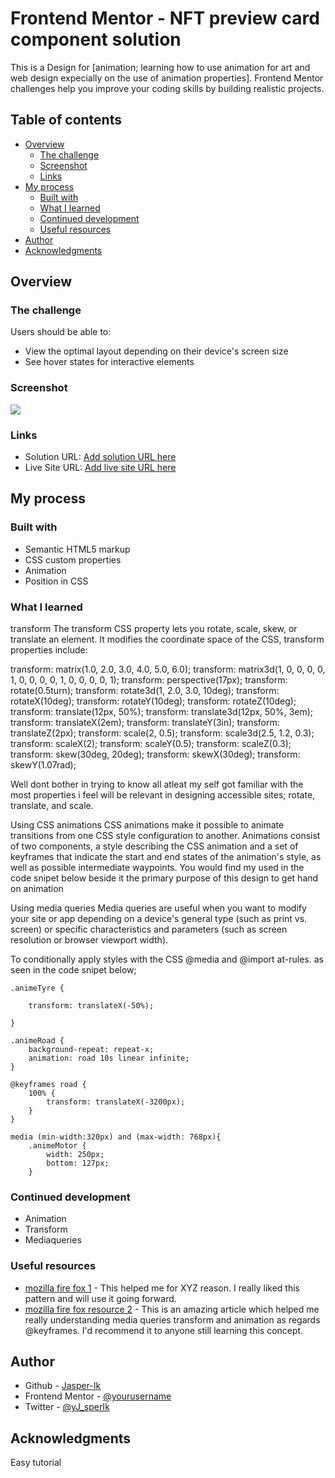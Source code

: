# Frontend Mentor - NFT preview card component solution

This is a Design for [animation; learning how to use animation for art and web design expecially on the use of animation properties]. Frontend Mentor challenges help you improve your coding skills by building realistic projects. 

## Table of contents

- [Overview](#overview)
  - [The challenge](#the-challenge)
  - [Screenshot](#screenshot)
  - [Links](#links)
- [My process](#my-process)
  - [Built with](#built-with)
  - [What I learned](#what-i-learned)
  - [Continued development](#continued-development)
  - [Useful resources](#useful-resources)
- [Author](#author)
- [Acknowledgments](#acknowledgments)


## Overview

### The challenge

Users should be able to:

- View the optimal layout depending on their device's screen size
- See hover states for interactive elements

### Screenshot

![](./screenshot.jpg)


### Links

- Solution URL: [Add solution URL here](https://your-solution-url.com)
- Live Site URL: [Add live site URL here](https://your-live-site-url.com)

## My process

### Built with

- Semantic HTML5 markup
- CSS custom properties
- Animation
- Position in CSS


### What I learned

transform
The transform CSS property lets you rotate, scale, skew, or translate an element. It modifies the coordinate space of the CSS, transform properties include:

transform: matrix(1.0, 2.0, 3.0, 4.0, 5.0, 6.0);
transform: matrix3d(1, 0, 0, 0, 0, 1, 0, 0, 0, 0, 1, 0, 0, 0, 0, 1);
transform: perspective(17px);
transform: rotate(0.5turn);
transform: rotate3d(1, 2.0, 3.0, 10deg);
transform: rotateX(10deg);
transform: rotateY(10deg);
transform: rotateZ(10deg);
transform: translate(12px, 50%);
transform: translate3d(12px, 50%, 3em);
transform: translateX(2em);
transform: translateY(3in);
transform: translateZ(2px);
transform: scale(2, 0.5);
transform: scale3d(2.5, 1.2, 0.3);
transform: scaleX(2);
transform: scaleY(0.5);
transform: scaleZ(0.3);
transform: skew(30deg, 20deg);
transform: skewX(30deg);
transform: skewY(1.07rad);

Well dont bother in trying to know all atleat my self got familiar with the most properties i feel will be relevant in designing accessible sites; rotate, translate, and scale.

Using CSS animations
CSS animations make it possible to animate transitions from one CSS style configuration to another. Animations consist of two components, a style describing the CSS animation and a set of keyframes that indicate the start and end states of the animation's style, as well as possible intermediate waypoints.
You would find my used in the code snipet below beside it the primary purpose of this design to get hand on animation 

Using media queries
Media queries are useful when you want to modify your site or app depending on a device's general type (such as print vs. screen) or specific characteristics and parameters (such as screen resolution or browser viewport width).

To conditionally apply styles with the CSS @media and @import at-rules.
as seen in the code snipet below;


```
.animeTyre {
  
    transform: translateX(-50%);
    
}
```
```
.animeRoad {
    background-repeat: repeat-x;
    animation: road 10s linear infinite;
}
```
```
@keyframes road {
    100% {
        transform: translateX(-3200px);
    }
}
```
```
media (min-width:320px) and (max-width: 768px){
    .animeMotor {
        width: 250px;
        bottom: 127px;
    }
```
    


### Continued development

- Animation 
- Transform 
- Mediaqueries


### Useful resources

- [mozilla fire fox 1](https://developer.mozilla.org/en-US/docs/Web/CSS/Media_Queries/Using_media_queries) - This helped me for XYZ reason. I really liked this pattern and will use it going forward.
- [mozilla fire fox resource 2](https://developer.mozilla.org/en-US/docs/Web/CSS/CSS_Animations/Using_CSS_animations) - This is an amazing article which helped me really understanding media queries transform and animation as regards @keyframes. I'd recommend it to anyone still learning this concept.



## Author

- Github - [Jasper-Ik](https://github.com/Jasper-Ik)
- Frontend Mentor - [@yourusername](https://www.frontendmentor.io/profile/Jasper-Ik)
- Twitter - [@yJ_sperIk](https://www.twitter.com/J_sperIk)



## Acknowledgments

Easy tutorial
